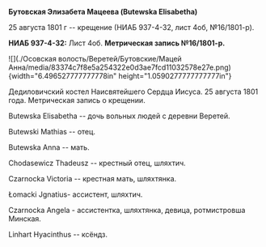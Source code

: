 **Бутовская Элизабета Мацеева (Butewska Elisabetha)**

25 августа 1801 г -- крещение (НИАБ 937-4-32, лист 4об, №16/1801-р).

**НИАБ 937-4-32:** Лист 4об. **Метрическая запись №16/1801-р.**

![](./Осовская волость/Веретей/Бутовские/Мацей Анна/media/83374c7f8e5a254322e0d3ae7fcd11032578e27e.png){width="6.496527777777778in"
height="1.0590277777777777in"}

Дедиловичский костел Наисвятейшего Сердца Иисуса. 25 августа 1801 года.
Метрическая запись о крещении.

Butewska Elisabetha -- дочь вольных людей с деревни Веретей.

Butewski Mathias -- отец.

Butewska Anna -- мать.

Chodasewicz Thadeusz -- крестный отец, шляхтич.

Czarnocka Victoria -- крестная мать, шляхтянка.

Łomacki Jgnatius- ассистент, шляхтич.

Czarnocka Angela - ассистентка, шляхтянка, девица, ротмистровша Минская.

Linhart Hyacinthus -- ксёндз.
